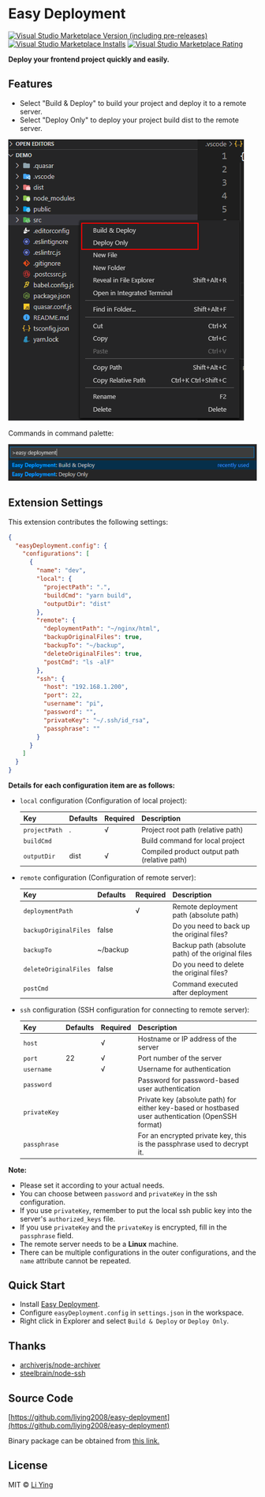 # Easy Deployment 

[![Visual Studio Marketplace Version (including pre-releases)](https://img.shields.io/visual-studio-marketplace/v/liying.easy-deployment)](https://marketplace.visualstudio.com/items?itemName=liying.easy-deployment)
[![Visual Studio Marketplace Installs](https://img.shields.io/visual-studio-marketplace/i/liying.easy-deployment)](https://marketplace.visualstudio.com/items?itemName=liying.easy-deployment)
[![Visual Studio Marketplace Rating](https://img.shields.io/visual-studio-marketplace/r/liying.easy-deployment)](https://marketplace.visualstudio.com/items?itemName=liying.easy-deployment)

**Deploy your frontend project quickly and easily.**


## Features

- Select "Build & Deploy" to build your project and deploy it to a remote server. 
- Select "Deploy Only" to deploy your project build dist to the remote server.

![Extension menus](https://raw.githubusercontent.com/liying2008/easy-deployment/master/pics/extension_commands.png)

Commands in command palette:

![Command palette](https://raw.githubusercontent.com/liying2008/easy-deployment/master/pics/command_palette.png)

## Extension Settings

This extension contributes the following settings:

```json
{
  "easyDeployment.config": {
    "configurations": [
      {
        "name": "dev",
        "local": {
          "projectPath": ".",
          "buildCmd": "yarn build",
          "outputDir": "dist"
        },
        "remote": {
          "deploymentPath": "~/nginx/html",
          "backupOriginalFiles": true,
          "backupTo": "~/backup",
          "deleteOriginalFiles": true,
          "postCmd": "ls -alF"
        },
        "ssh": {
          "host": "192.168.1.200",
          "port": 22,
          "username": "pi",
          "password": "",
          "privateKey": "~/.ssh/id_rsa",
          "passphrase": ""
        }
      }
    ]
  }
}
```

**Details for each configuration item are as follows:**

* `local` configuration (Configuration of local project):

  |  Key           | Defaults | Required | Description  |
  |  ----          | ----     | ----     | ----         |
  | `projectPath`  | .        | √        | Project root path (relative path) |
  | `buildCmd`     |          |          | Build command for local project |
  | `outputDir`    | dist     | √        | Compiled product output path (relative path) |

* `remote` configuration (Configuration of remote server):

  |  Key                  | Defaults | Required | Description  |
  |  ----                 | ----     | ----     | ----         |
  | `deploymentPath`      |          | √        | Remote deployment path (absolute path) |
  | `backupOriginalFiles` | false    |          | Do you need to back up the original files? |
  | `backupTo`            | ~/backup |          | Backup path (absolute path) of the original files |
  | `deleteOriginalFiles` | false    |          | Do you need to delete the original files? |
  | `postCmd`             |          |          | Command executed after deployment |

* `ssh` configuration (SSH configuration for connecting to remote server):

  |  Key         | Defaults | Required | Description |
  |  ----        | ----     | ----     | ----        |
  | `host`       |          | √        | Hostname or IP address of the server |
  | `port`       | 22       | √        | Port number of the server |
  | `username`   |          | √        | Username for authentication |
  | `password`   |          |          | Password for password-based user authentication |
  | `privateKey` |          |          | Private key (absolute path) for either key-based or hostbased user authentication (OpenSSH format)  |
  | `passphrase` |          |          | For an encrypted private key, this is the passphrase used to decrypt it. |

**Note:**

* Please set it according to your actual needs.
* You can choose between `password` and `privateKey` in the ssh configuration.
* If you use `privateKey`, remember to put the local ssh public key into the server's `authorized_keys` file.
* If you use `privateKey` and the `privateKey` is encrypted, fill in the `passphrase` field.
* The remote server needs to be a **Linux** machine.
* There can be multiple configurations in the outer configurations, and the `name` attribute cannot be repeated.


## Quick Start

- Install [Easy Deployment](https://marketplace.visualstudio.com/items?itemName=liying.easy-deployment).
- Configure `easyDeployment.config` in `settings.json` in the workspace.
- Right click in Explorer and select `Build & Deploy` or `Deploy Only`.


## Thanks

- [archiverjs/node-archiver](https://github.com/archiverjs/node-archiver)
- [steelbrain/node-ssh](https://github.com/steelbrain/node-ssh)


## Source Code

[https://github.com/liying2008/easy-deployment](https://github.com/liying2008/easy-deployment)

Binary package can be obtained from [this link.](https://marketplace.visualstudio.com/items?itemName=liying.easy-deployment)


## License

MIT © [Li Ying](https://github.com/liying2008) 
